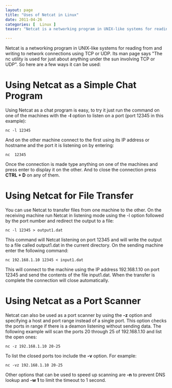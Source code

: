 ```yaml
---
layout: page
title: "Uses of Netcat in Linux"
date: 2011-04-26
categories: [  Linux ]
teaser: "Netcat is a networking program in UNIX-like systems for reading from and writing to network connections using TCP or UDP. Its man page says The nc utility is used for just about anything under the"

---
```

Netcat is a networking program in UNIX-like systems for reading from and writing to network connections using TCP or UDP. Its man page says "The nc utility is used for just about anything under the sun involving TCP or UDP". So here are a few ways it can be used:

# Using Netcat as a Simple Chat Program

Using Netcat as a chat program is easy, to try it just run the command on one of the machines with the **-l** option to listen on a port (port 12345 in this example):

```
nc -l 12345
```

And on the other machine connect to the first using its IP address or hostname and the port it is listening on by entering:

```
nc  12345
```

Once the connection is made type anything on one of the machines and press enter to display it on the other. And to close the connection press **CTRL + D** on any of them.

# Using Netcat for File Transfer

You can use Netcat to transfer files from one machine to the other. On the receiving machine run Netcat in listening mode using the -l option followed by the port number and redirect the output to a file:

```
nc -l 12345 > output1.dat
```

This command will Netcat listening on port 12345 and will write the output to a file called output1.dat in the current directory. On the sending machine enter the following command:

```
nc 192.168.1.10 12345 < input1.dat
```

This will connect to the machine using the IP address 192.168.1.10 on port 12345 and send the contents of the file input1.dat. When the transfer is complete the connection will close automatically.

# Using Netcat as a Port Scanner

Netcat can also be used as a port scanner by using the **-z** option and specifying a host and port range instead of a single port. This option checks the ports in range if there is a deamon listening without sending data. The following example will scan the ports 20 through 25 of 192.168.1.10 and list the open ones:

```
nc -z 192.168.1.10 20-25
```

To list the closed ports too include the **-v** option. For example:

```
nc -vz 192.168.1.10 20-25
```

Other options that can be used to speed up scanning are **-n** to prevent DNS lookup and **-w 1** to limit the timeout to 1 second.